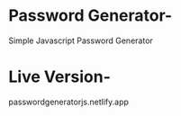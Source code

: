 # Password Generator-
Simple Javascript Password Generator
# Live Version-
passwordgeneratorjs.netlify.app
